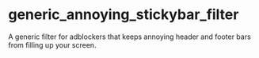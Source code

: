 # generic_annoying_stickybar_filter
A generic filter for adblockers that keeps annoying header and footer bars from filling up your screen.
